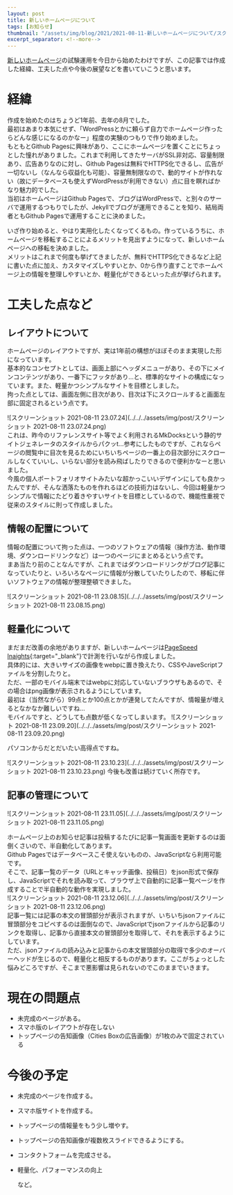 ```yaml
---
layout: post
title: 新しいホームページについて
tags: [お知らせ]
thumbnail: "/assets/img/blog/2021/2021-08-11-新しいホームページについて/スクリーンショット 2021-08-11 22.10.09.png"
excerpt_separator: <!--more-->
---
```


[新しいホームページ](https://yotiosoft.github.io/blog/)の試験運用を今日から始めたわけですが、この記事では作成した経緯、工夫した点や今後の展望などを書いていこうと思います。  
<!--more-->



# 経緯

作成を始めたのはちょうど1年前、去年の8月でした。  
最初はあまり本気にせず、「WordPressとかに頼らず自力でホームページ作ったらどんな感じになるのかなー」程度の実験のつもりで作り始めました。  
もともとGithub Pagesに興味があり、ここにホームページを置くことにちょっとした憧れがありました。これまで利用してきたサーバがSSL非対応、容量制限あり、広告ありなのに対し、Github Pagesは無料でHTTPS化できるし、広告が一切ないし（なんなら収益化も可能）、容量無制限なので、動的サイトが作れない（故にデータベースも使えずWordPressが利用できない）点に目を瞑ればかなり魅力的でした。  
当初はホームページはGithub Pagesで、ブログはWordPressで、と別々のサーバで運用するつもりでしたが、Jekyllでブログが運用できることを知り、結局両者ともGithub Pagesで運用することに決めました。  

いざ作り始めると、やはり実用化したくなってくるもの。作っているうちに、ホームページを移転することによるメリットを見出すようになって、新しいホームページへの移転を決めました。  
メリットはこれまで何度も挙げてきましたが、無料でHTTPS化できるなど上記に書いた点に加え、カスタマイズしやすいとか、0から作り直すことでホームページ上の情報を整理しやすいとか、軽量化ができるといった点が挙げられます。  



# 工夫した点など

## レイアウトについて

ホームページのレイアウトですが、実は1年前の構想がほぼそのまま実現した形になっています。  
基本的なコンセプトとしては、画面上部にヘッダメニューがあり、その下にメインコンテンツがあり、一番下にフッタがあり…と、標準的なサイトの構成になっています。また、軽量かつシンプルなサイトを目標としました。  
拘った点としては、画面左側に目次があり、目次は下にスクロールすると画面左部に固定されるという点です。  

![スクリーンショット 2021-08-11 23.07.24](../../../assets/img/post/スクリーンショット 2021-08-11 23.07.24.png)  
これは、昨今のリファレンスサイト等でよく利用されるMkDocksという静的サイトジェネレータのスタイルからパクッt…参考にしたものですが、これならページの閲覧中に目次を見るためにいちいちページの一番上の目次部分にスクロールしなくていいし、いらない部分を読み飛ばしたりできるので便利かなーと思いました。  
今風の個人ポートフォリオサイトみたいな超かっこいいデザインにしても良かったんですが、そんな洒落たものを作れるほどの技術力はないし、今回は軽量かつシンプルで情報にたどり着きやすいサイトを目標としているので、機能性重視で従来のスタイルに則って作成しました。

## 情報の配置について

情報の配置について拘った点は、一つのソフトウェアの情報（操作方法、動作環境、ダウンロードリンクなど）は一つのページにまとめるという点です。  
まあ当たり前のことなんですが、これまではダウンロードリンクがブログ記事になっていたりと、いろいろなページに情報が分散していたりしたので、移転に伴いソフトウェアの情報が整理整頓できました。

![スクリーンショット 2021-08-11 23.08.15](../../../assets/img/post/スクリーンショット 2021-08-11 23.08.15.png)

## 軽量化について

まだまだ改善の余地がありますが、新しいホームページは[PageSpeed Inaights](https://developers.google.com/speed/pagespeed/insights/){:target="_blank"}で計測を行いながら作成しました。  
具体的には、大きいサイズの画像をwebpに置き換えたり、CSSやJaveScriptファイルを分割したりと。  
ただ、一部のモバイル端末ではwebpに対応していないブラウザもあるので、その場合はpng画像が表示されるようにしています。  
最初は（当然ながら）99点とか100点とかが連発してたんですが、情報量が増えるとなかなか難しいですね…    
モバイルですと、どうしても点数が低くなってしまいます。
![スクリーンショット 2021-08-11 23.09.20](../../../assets/img/post/スクリーンショット 2021-08-11 23.09.20.png)

パソコンからだとだいたい高得点ですね。

![スクリーンショット 2021-08-11 23.10.23](../../../assets/img/post/スクリーンショット 2021-08-11 23.10.23.png)
今後も改善は続けていく所存です。

## 記事の管理について

![スクリーンショット 2021-08-11 23.11.05](../../../assets/img/post/スクリーンショット 2021-08-11 23.11.05.png)

ホームページ上のお知らせ記事は投稿するたびに記事一覧画面を更新するのは面倒くさいので、半自動化してあります。  
Github Pagesではデータベースこそ使えないものの、JavaScriptなら利用可能です。  
そこで、記事一覧のデータ（URLとキャッチ画像、投稿日）をjson形式で保存し、JavaScriptでそれを読み取って、ブラウザ上で自動的に記事一覧ページを作成することで半自動的な動作を実現しました。  
![スクリーンショット 2021-08-11 23.12.06](../../../assets/img/post/スクリーンショット 2021-08-11 23.12.06.png)  
記事一覧には記事の本文の冒頭部分が表示されますが、いちいちjsonファイルに冒頭部分をコピペするのは面倒なので、JavaScriptでjsonファイルから記事のリンクを取得し、記事から直接本文の冒頭部分を取得して、それを表示するようにしています。  
ただ、jsonファイルの読み込みと記事からの本文冒頭部分の取得で多少のオーバーヘッドが生じるので、軽量化と相反するものがあります。ここがちょっとした悩みどころですが、そこまで悪影響は見られないのでこのままでいきます。

# 現在の問題点

- 未完成のページがある。
- スマホ版のレイアウトが存在しない
- トップページの告知画像（Cities Boxの広告画像）が1枚のみで固定されている

# 今後の予定

- 未完成のページを作成する。
- スマホ版サイトを作成する。
- トップページの情報量をもう少し増やす。
- トップページの告知画像が複数枚スライドできるようにする。
- コンタクトフォームを完成させる。
- 軽量化、パフォーマンスの向上

  など。

